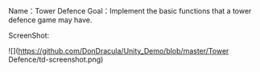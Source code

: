 Name：Tower Defence
Goal：Implement the basic functions that a tower defence game may have.

ScreenShot:


![](https://github.com/DonDracula/Unity_Demo/blob/master/Tower Defence/td-screenshot.png)  
